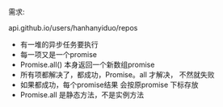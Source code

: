 需求:

api.github.io/users/hanhanyiduo/repos


- 有一堆的异步任务要执行
- 每一项又是一个promise
- Promise.all() 本身返回一个新数组promise
- 所有项都解决了，都成功，Promise。all 才解决，
不然就失败
- 如果都成功，每个promise结果 会按原promise 下标存放
- Promise.all 是静态方法，不是实例方法
